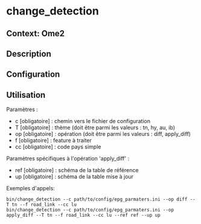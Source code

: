 # change_detection

## Context: Ome2


## Description


## Configuration


## Utilisation


Paramètres :

* c [obligatoire] : chemin vers le fichier de configuration
* T [obligatoire] : thème (doit être parmi les valeurs : tn, hy, au, ib)
* op [obligatoire] : opération (doit être parmi les valeurs : diff, apply_diff)
* f [obligatoire] : feature à traiter
* cc [obligatoire] : code pays simple


Paramètres spécifiques à l'opération 'apply_diff' :

* ref [obligatoire] : schéma de la table de référence
* up [obligatoire] : schéma de la table mise à jour


Exemples d'appels:

~~~
bin/change_detection --c path/to/config/epg_parmaters.ini --op diff --T tn --f road_link --cc lu
bin/change_detection --c path/to/config/epg_parmaters.ini --op apply_diff --T tn --f road_link --cc lu --ref ref --up up
~~~